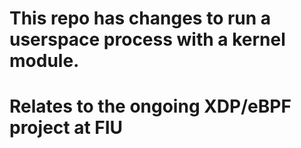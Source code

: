 # This repo has changes to run a userspace process with a kernel module.
# Relates to the ongoing XDP/eBPF project at FIU
